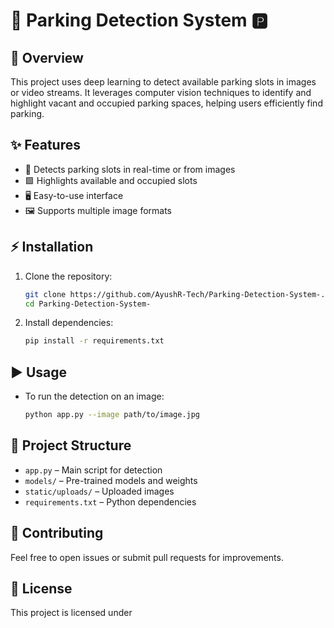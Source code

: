 # 🚗 Parking Detection System 🅿️

## 📝 Overview
This project uses deep learning to detect available parking slots in images or video streams. It leverages computer vision techniques to identify and highlight vacant and occupied parking spaces, helping users efficiently find parking.

## ✨ Features
- 🚦 Detects parking slots in real-time or from images
- 🟩 Highlights available and occupied slots
- 🖥️ Easy-to-use interface
- 🖼️ Supports multiple image formats

## ⚡ Installation

1. Clone the repository:
   ```sh
   git clone https://github.com/AyushR-Tech/Parking-Detection-System-.git
   cd Parking-Detection-System-
   ```

2. Install dependencies:
   ```sh
   pip install -r requirements.txt
   ```

## ▶️ Usage

- To run the detection on an image:
  ```sh
  python app.py --image path/to/image.jpg
  ```


## 📁 Project Structure

- `app.py` – Main script for detection
- `models/` – Pre-trained models and weights
- `static/uploads/` – Uploaded images
- `requirements.txt` – Python dependencies

## 🤝 Contributing
Feel free to open issues or submit pull requests for improvements.

## 📄 License
This project is licensed under
